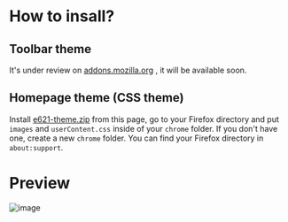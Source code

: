 # How to insall?
## Toolbar theme
It's under review on [addons.mozilla.org](https://addons.mozilla.org) , it will be available soon.

## Homepage theme (CSS theme)
Install [e621-theme.zip](https://github.com/birbkeks/e621-firefox-theme/releases/tag/owo) from this page, go to your Firefox directory and put `images` and `userContent.css` inside of your `chrome` folder. If you don't have one, create a new `chrome` folder. You can find your Firefox directory in `about:support`.

# Preview
![image](https://github.com/birbkeks/e621-firefox-theme/assets/67545942/0a1d1e2f-5ec5-45bf-ad5d-fee1cc5948bd)
